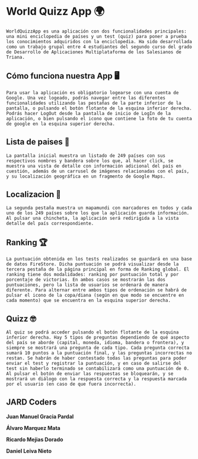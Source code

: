 # **World Quizz App** 🌍

```WorldQuizzApp es una aplicación con dos funcionalidades principales: una mini enciclopedia de países y un test (quiz) para poner a prueba los conocimientos adquiridos con la enciclopedia. Ha sido desarrollada como un trabajo grupal entre 4 estudiantes del segundo curso del grado de Desarrollo de Aplicaciones Multiplataforma de los Salesianos de Triana.```

## **Cómo funciona nuestra App**  🖥️

```Para usar la aplicación es obligatorio logearse con una cuenta de Google. Una vez logeado, podrás navegar entre las diferentes funcionalidades utilizando las pestañas de la parte inferior de la pantalla, o pulsando el botón flotante de la esquina inferior derecha. Podrás hacer LogOut desde la pantalla de inicio de LogIn de la aplicación, o bien pulsando el icono que contiene la foto de tu cuenta de google en la esquina superior derecha.```

## Lista de paises 🎌

```La pantalla inicial muestra un listado de 249 países con sus respectivos nombres y bandera sobre los que, al hacer click, se muestra una vista de detalle con información adicional del país en cuestión, además de un carrusel de imágenes relacionadas con el país, y su localización geográfica en un fragmento de Google Maps.```

## Localizacion 📍
```La segunda pestaña muestra un mapamundi con marcadores en todos y cada uno de los 249 países sobre los que la aplicación guarda información. Al pulsar una chincheta, la aplicación será redirigida a la vista detalle del país correspondiente.```

## Ranking 🏆
```La puntuación obtenida en los tests realizados se guardará en una base de datos FireStore. Dicha puntuación se podrá visualizar desde la tercera pestaña de la página principal en forma de Ranking global. El ranking tiene dos modalidades: ranking por puntuación total y por porcentaje de victorias. En ambos casos se mostrarán las dos puntuaciones, pero la lista de usuarios se ordenará de manera diferente. Para alternar entre ambos tipos de ordenación se habrá de pulsar el icono de la copa/diana (según en que modo se encuentre en cada momento) que se encuentra en la esquina superior derecha.```

## Quizz 🤓
```Al quiz se podrá acceder pulsando el botón flotante de la esquina inferior derecha. Hay 5 tipos de preguntas dependiendo de qué aspecto del país se aborde (capital, moneda, idioma, bandera o frontera), y siempre se mostrará una pregunta de cada tipo. Cada pregunta correcta sumará 10 puntos a la puntuación final, y las preguntas incorrectas no restan. Se habrán de haber contestado todas las preguntas para poder enviar el test y registrar la puntuación, y en caso de salirse del test sin haberlo terminado se contabilizará como una puntuación de 0. Al pulsar el botón de enviar las respuestas se bloquearán, y se mostrará un diálogo con la respuesta correcta y la respuesta marcada por el usuario (en caso de que fuera incorrecta).```


## **JARD Coders** ##
**Juan Manuel Gracia Pardal**

**Álvaro Marquez Mata**

**Ricardo Mejias Dorado**

**Daniel Leiva Nieto**
